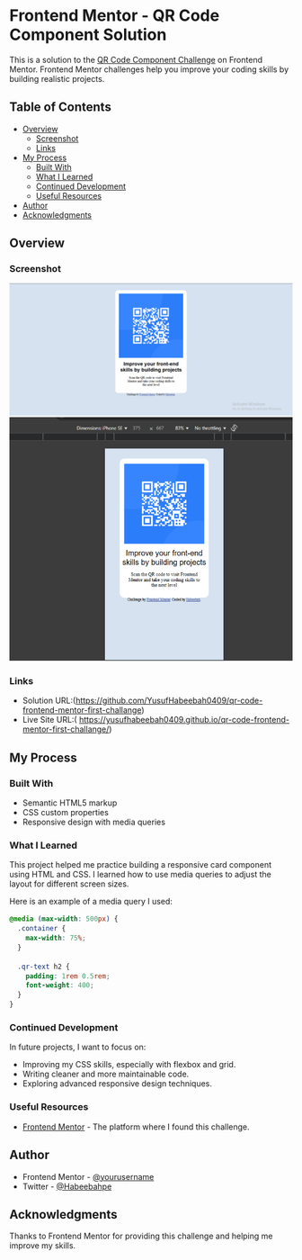 # Frontend Mentor - QR Code Component Solution

This is a solution to the [QR Code Component Challenge](https://www.frontendmentor.io/challenges/qr-code-component-iux_sIO_H) on Frontend Mentor. Frontend Mentor challenges help you improve your coding skills by building realistic projects.

## Table of Contents

- [Overview](#overview)
  - [Screenshot](#screenshot)
  - [Links](#links)
- [My Process](#my-process)
  - [Built With](#built-with)
  - [What I Learned](#what-i-learned)
  - [Continued Development](#continued-development)
  - [Useful Resources](#useful-resources)
- [Author](#author)
- [Acknowledgments](#acknowledgments)

## Overview

### Screenshot

![Desktop Design](./qr-big.png)
![Mobile Design](./qr-small%20edit.png)

### Links

- Solution URL:(https://github.com/YusufHabeebah0409/qr-code-frontend-mentor-first-challange)
- Live Site URL:( https://yusufhabeebah0409.github.io/qr-code-frontend-mentor-first-challange/)

## My Process

### Built With

- Semantic HTML5 markup
- CSS custom properties
- Responsive design with media queries

### What I Learned

This project helped me practice building a responsive card component using HTML and CSS. I learned how to use media queries to adjust the layout for different screen sizes.

Here is an example of a media query I used:

```css
@media (max-width: 500px) {
  .container {
    max-width: 75%;
  }

  .qr-text h2 {
    padding: 1rem 0.5rem;
    font-weight: 400;
  }
}
```

### Continued Development

In future projects, I want to focus on:

- Improving my CSS skills, especially with flexbox and grid.
- Writing cleaner and more maintainable code.
- Exploring advanced responsive design techniques.

### Useful Resources
- [Frontend Mentor](https://www.frontendmentor.io/) - The platform where I found this challenge.

## Author

- Frontend Mentor - [@yourusername](https://www.frontendmentor.io/profile/yourusername)
- Twitter - [@Habeebahpe](https://www.twitter.com/yourusername)

## Acknowledgments

Thanks to Frontend Mentor for providing this challenge and helping me improve my skills.